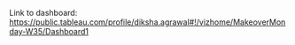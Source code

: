 Link to dashboard: https://public.tableau.com/profile/diksha.agrawal#!/vizhome/MakeoverMonday-W35/Dashboard1
